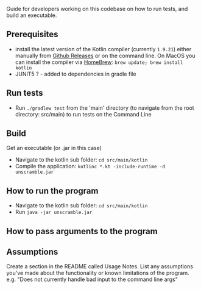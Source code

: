Guide for developers working on this codebase on how to run tests, and build an executable.


Prerequisites
-------------
- install the latest version of the Kotlin compiler (currently `1.9.21`) either manually from [Github Releases](https://github.com/JetBrains/kotlin/releases/tag/v1.9.21) or on the command line. On MacOS you can install the compiler via [HomeBrew](https://brew.sh/):
`brew update;
brew install kotlin`
- JUNIT5 ? - added to dependencies in gradle file


Run tests
---------

- Run `./gradlew test` from the 'main' directory (to navigate from the root directory: src/main) to run tests on the Command Line


Build
-----
Get an executable (or .jar in this case)
- Navigate to the kotlin sub folder: `cd src/main/kotlin`
- Compile the application: `kotlinc *.kt -include-runtime -d unscramble.jar` 



How to run the program
----------------------
- Navigate to the kotlin sub folder: `cd src/main/kotlin`
- Run `java -jar unscramble.jar`

How to pass arguments to the program
------------------------------------




Assumptions
-----------
Create a section in the README called Usage Notes. List any assumptions you've made about the functionality or known limitations of the program. e.g. "Does not currently handle bad input to the command line args"
